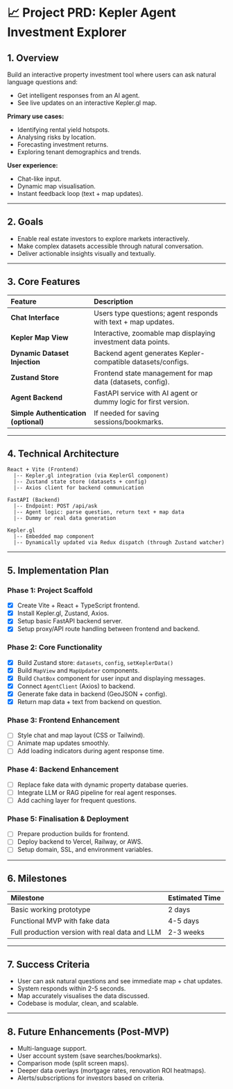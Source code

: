 # 📈 Project PRD: Kepler Agent Investment Explorer

## 1. Overview

Build an interactive property investment tool where users can ask natural language questions and:

- Get intelligent responses from an AI agent.
- See live updates on an interactive Kepler.gl map.

**Primary use cases:**

- Identifying rental yield hotspots.
- Analysing risks by location.
- Forecasting investment returns.
- Exploring tenant demographics and trends.

**User experience:**

- Chat-like input.
- Dynamic map visualisation.
- Instant feedback loop (text + map updates).

---

## 2. Goals

- Enable real estate investors to explore markets interactively.
- Make complex datasets accessible through natural conversation.
- Deliver actionable insights visually and textually.

---

## 3. Core Features

| Feature                              | Description                                                     |
| :----------------------------------- | :-------------------------------------------------------------- |
| **Chat Interface**                   | Users type questions; agent responds with text + map updates.   |
| **Kepler Map View**                  | Interactive, zoomable map displaying investment data points.    |
| **Dynamic Dataset Injection**        | Backend agent generates Kepler-compatible datasets/configs.     |
| **Zustand Store**                    | Frontend state management for map data (datasets, config).      |
| **Agent Backend**                    | FastAPI service with AI agent or dummy logic for first version. |
| **Simple Authentication (optional)** | If needed for saving sessions/bookmarks.                        |

---

## 4. Technical Architecture

```plaintext
React + Vite (Frontend)
  |-- Kepler.gl integration (via KeplerGl component)
  |-- Zustand state store (datasets + config)
  |-- Axios client for backend communication

FastAPI (Backend)
  |-- Endpoint: POST /api/ask
  |-- Agent logic: parse question, return text + map data
  |-- Dummy or real data generation

Kepler.gl
  |-- Embedded map component
  |-- Dynamically updated via Redux dispatch (through Zustand watcher)
```

---

## 5. Implementation Plan

### Phase 1: Project Scaffold

- [x] Create Vite + React + TypeScript frontend.
- [x] Install Kepler.gl, Zustand, Axios.
- [x] Setup basic FastAPI backend server.
- [x] Setup proxy/API route handling between frontend and backend.

### Phase 2: Core Functionality

- [x] Build Zustand store: `datasets`, `config`, `setKeplerData()`
- [x] Build `MapView` and `MapUpdater` components.
- [x] Build `ChatBox` component for user input and displaying messages.
- [x] Connect `AgentClient` (Axios) to backend.
- [x] Generate fake data in backend (GeoJSON + config).
- [x] Return map data + text from backend on question.

### Phase 3: Frontend Enhancement

- [ ] Style chat and map layout (CSS or Tailwind).
- [ ] Animate map updates smoothly.
- [ ] Add loading indicators during agent response time.

### Phase 4: Backend Enhancement

- [ ] Replace fake data with dynamic property database queries.
- [ ] Integrate LLM or RAG pipeline for real agent responses.
- [ ] Add caching layer for frequent questions.

### Phase 5: Finalisation & Deployment

- [ ] Prepare production builds for frontend.
- [ ] Deploy backend to Vercel, Railway, or AWS.
- [ ] Setup domain, SSL, and environment variables.

---

## 6. Milestones

| Milestone                                      | Estimated Time |
| :--------------------------------------------- | :------------- |
| Basic working prototype                        | 2 days         |
| Functional MVP with fake data                  | 4-5 days       |
| Full production version with real data and LLM | 2-3 weeks      |

---

## 7. Success Criteria

- User can ask natural questions and see immediate map + chat updates.
- System responds within 2-5 seconds.
- Map accurately visualises the data discussed.
- Codebase is modular, clean, and scalable.

---

## 8. Future Enhancements (Post-MVP)

- Multi-language support.
- User account system (save searches/bookmarks).
- Comparison mode (split screen maps).
- Deeper data overlays (mortgage rates, renovation ROI heatmaps).
- Alerts/subscriptions for investors based on criteria.
